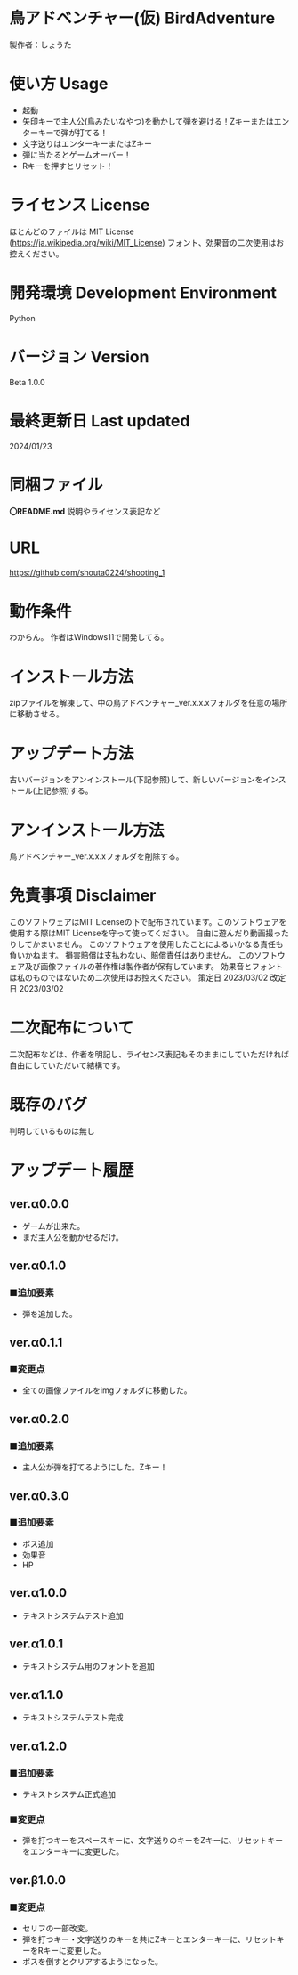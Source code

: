 
# 鳥アドベンチャー(仮) BirdAdventure
製作者：しょうた
# 使い方 Usage
 - 起動
 - 矢印キーで主人公(鳥みたいなやつ)を動かして弾を避ける！Zキーまたはエンターキーで弾が打てる！
 - 文字送りはエンターキーまたはZキー
 - 弾に当たるとゲームオーバー！
 - Rキーを押すとリセット！
# ライセンス License
ほとんどのファイルは
MIT License (https://ja.wikipedia.org/wiki/MIT_License)
フォント、効果音の二次使用はお控えください。
# 開発環境 Development Environment
Python
# バージョン Version
Beta 1.0.0
# 最終更新日 Last updated
2024/01/23
# 同梱ファイル
**〇README.md**
説明やライセンス表記など
# URL
https://github.com/shouta0224/shooting_1
# 動作条件
わからん。
作者はWindows11で開発してる。
# インストール方法
zipファイルを解凍して、中の鳥アドベンチャー_ver.x.x.xフォルダを任意の場所に移動させる。
# アップデート方法
古いバージョンをアンインストール(下記参照)して、新しいバージョンをインストール(上記参照)する。
# アンインストール方法
鳥アドベンチャー_ver.x.x.xフォルダを削除する。
# 免責事項 Disclaimer
このソフトウェアはMIT Licenseの下で配布されています。このソフトウェアを使用する際はMIT Licenseを守って使ってください。
自由に遊んだり動画撮ったりしてかまいません。
このソフトウェアを使用したことによるいかなる責任も負いかねます。
損害賠償は支払わない、賠償責任はありません。
このソフトウェア及び画像ファイルの著作権は製作者が保有しています。
効果音とフォントは私のものではないため二次使用はお控えください。
策定日 2023/03/02
改定日 2023/03/02
# 二次配布について
二次配布などは、作者を明記し、ライセンス表記もそのままにしていただければ自由にしていただいて結構です。
# 既存のバグ
判明しているものは無し
# アップデート履歴
## ver.α0.0.0
 - ゲームが出来た。
 - まだ主人公を動かせるだけ。
## ver.α0.1.0
### ■追加要素
 - 弾を追加した。
## ver.α0.1.1
### ■変更点
 - 全ての画像ファイルをimgフォルダに移動した。
## ver.α0.2.0
### ■追加要素
 - 主人公が弾を打てるようにした。Zキー！
## ver.α0.3.0
### ■追加要素
 - ボス追加
 - 効果音
 - HP
## ver.α1.0.0
 - テキストシステムテスト追加
## ver.α1.0.1
 - テキストシステム用のフォントを追加
## ver.α1.1.0
 - テキストシステムテスト完成
## ver.α1.2.0
### ■追加要素
 - テキストシステム正式追加
### ■変更点
 - 弾を打つキーをスペースキーに、文字送りのキーをZキーに、リセットキーをエンターキーに変更した。
## ver.β1.0.0
### ■変更点
 - セリフの一部改変。
 - 弾を打つキー・文字送りのキーを共にZキーとエンターキーに、リセットキーをRキーに変更した。
 - ボスを倒すとクリアするようになった。